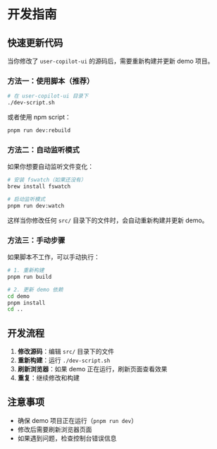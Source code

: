 # 开发指南

## 快速更新代码

当你修改了 `user-copilot-ui` 的源码后，需要重新构建并更新 demo 项目。

### 方法一：使用脚本（推荐）

```bash
# 在 user-copilot-ui 目录下
./dev-script.sh
```

或者使用 npm script：

```bash
pnpm run dev:rebuild
```

### 方法二：自动监听模式

如果你想要自动监听文件变化：

```bash
# 安装 fswatch（如果还没有）
brew install fswatch

# 启动监听模式
pnpm run dev:watch
```

这样当你修改任何 `src/` 目录下的文件时，会自动重新构建并更新 demo。

### 方法三：手动步骤

如果脚本不工作，可以手动执行：

```bash
# 1. 重新构建
pnpm run build

# 2. 更新 demo 依赖
cd demo
pnpm install
cd ..
```

## 开发流程

1. **修改源码**：编辑 `src/` 目录下的文件
2. **重新构建**：运行 `./dev-script.sh`
3. **刷新浏览器**：如果 demo 正在运行，刷新页面查看效果
4. **重复**：继续修改和构建

## 注意事项

- 确保 demo 项目正在运行（`pnpm run dev`）
- 修改后需要刷新浏览器页面
- 如果遇到问题，检查控制台错误信息 